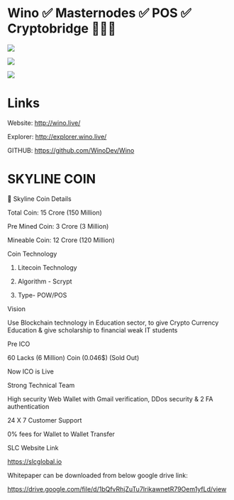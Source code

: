 # Wino ✅ Masternodes ✅ POS ✅ Cryptobridge 🚀🚀🚀 


![](https://i.imgur.com/OYzZiZz.jpg)


![](https://i.imgur.com/MN7y5fB.jpg)


![](https://i.imgur.com/ag3Gs30.jpg)


# Links

Website: http://wino.live/

Explorer: http://explorer.wino.live/

GITHUB: https://github.com/WinoDev/Wino


# SKYLINE COIN 

🚀 Skyline Coin Details

Total Coin: 15 Crore (150 Million)

Pre Mined Coin: 3 Crore (3 Million)

Mineable Coin: 12 Crore (120 Million)

Coin Technology

1. Litecoin  Technology

2. Algorithm - Scrypt

3. Type- POW/POS

Vision

Use Blockchain technology in Education sector, to give Crypto Currency Education & give scholarship to financial weak IT students

Pre ICO

60 Lacks (6 Million) Coin
(0.046$) (Sold Out)

Now ICO is Live

Strong Technical Team

High security Web Wallet with Gmail verification, DDos security & 2 FA authentication

24 X 7 Customer Support

0% fees for  Wallet to Wallet Transfer

SLC Website Link

https://slcglobal.io

Whitepaper can be downloaded from below google drive link:

https://drive.google.com/file/d/1bQfvRhjZuTu7IrikawnetR79Oem1yfLd/view

